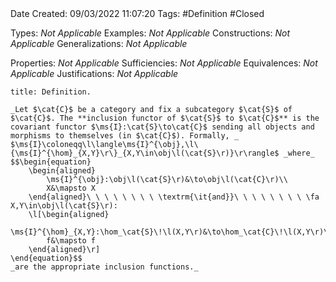 <br />
<br />

Date Created: 09/03/2022 11:07:20
Tags: #Definition #Closed 

Types: _Not Applicable_
Examples: _Not Applicable_
Constructions: _Not Applicable_
Generalizations: _Not Applicable_

Properties: _Not Applicable_
Sufficiencies: _Not Applicable_
Equivalences: _Not Applicable_
Justifications: _Not Applicable_

``` ad-Definition
title: Definition.

_Let $\cat{C}$ be a category and fix a subcategory $\cat{S}$ of $\cat{C}$. The **inclusion functor of $\cat{S}$ to $\cat{C}$** is the covariant functor $\ms{I}:\cat{S}\to\cat{C}$ sending all objects and morphisms to themselves (in $\cat{C}$). Formally, _ $\ms{I}\coloneqq\l\langle\ms{I}^{\obj},\l\{\ms{I}^{\hom}_{X,Y}\r\}_{X,Y\in\obj\l(\cat{S}\r)}\r\rangle$ _where_
$$\begin{equation}
    \begin{aligned}
        \ms{I}^{\obj}:\obj\l(\cat{S}\r)&\to\obj\l(\cat{C}\r)\\
        X&\mapsto X
    \end{aligned}\ \ \ \ \ \ \ \ \textrm{\it{and}}\ \ \ \ \ \ \ \ \fa X,Y\in\obj\l(\cat{S}\r):
    \l[\begin{aligned}
        \ms{I}^{\hom}_{X,Y}:\hom_\cat{S}\!\l(X,Y\r)&\to\hom_\cat{C}\!\l(X,Y\r)\\
        f&\mapsto f
    \end{aligned}\r]
\end{equation}$$
_are the appropriate inclusion functions._

```
